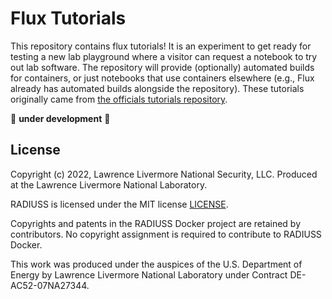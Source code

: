 # Flux Tutorials

This repository contains flux tutorials! It is an experiment to get ready
for testing a new lab playground where a visitor can request a notebook
to try out lab software. The repository will provide (optionally)
automated builds for containers, or just notebooks that use containers
elsewhere (e.g., Flux already has automated builds alongside the repository).
These tutorials originally came from [the officials tutorials repository](https://github.com/flux-framework/Tutorials).

🚧️ **under development** 🚧️


License
-------

Copyright (c) 2022, Lawrence Livermore National Security, LLC. 
Produced at the Lawrence Livermore National Laboratory.

RADIUSS is licensed under the MIT license [LICENSE](./LICENSE).

Copyrights and patents in the RADIUSS Docker project are retained by
contributors. No copyright assignment is required to contribute to RADIUSS
Docker.

This work was produced under the auspices of the U.S. Department of
Energy by Lawrence Livermore National Laboratory under Contract
DE-AC52-07NA27344.
